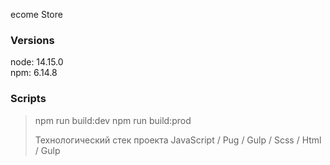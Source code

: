 ecome Store

### Versions
node: 14.15.0\
npm: 6.14.8

### Scripts

> npm run build:dev
> npm run build:prod
>
> Texнологический стек проекта JavaScript / Pug / Gulp / Scss / Html / Gulp

